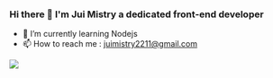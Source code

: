 ### Hi there 👋 I'm Jui Mistry a dedicated front-end developer 

- 🌱 I’m currently learning Nodejs 
- 📫 How to reach me : juimistry2211@gmail.com
<img src="https://github-readme-stats.vercel.app/api?username=jui2020&&show_icons=true&title_color=ffffff&icon_color=bb2acf&text_color=daf7dc&bg_color=151515">
